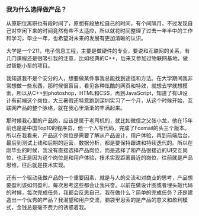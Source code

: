 ### 我为什么选择做产品？

从原职位离职也有段时间了，原想有段放松自己的时间，有个间隔月，不过发现自己对空闲下来的时间竟然有些不太适应，所以就花时间整理了过去一年半中的工作和学习，毕业一年，也希望对未来的发展有更加清晰的认识。

大学是一个211，电子信息工程，主要是做硬件的专业，要说和互联网的关系，有几门课程还是很吸引我的注意，比如经典的C++，后来又参加过物联网基地，做过智能小车的项目。

我知道我不是个安分的人，想要做某件事我总能找到途径和方法。在大学期间我非常想做一些东西，那时候很盲目，看见各种炫酷的网页和特效，就想去学就想摸索，所以从C++到photoshop，HTML和CSS，再到JavaScript，知道了有UI设计有前端这个岗位，大三暑假还特意跑到深圳实习了一个月，从这个时候开始，互联网产品的整个脉络，就在我心里渐渐的丰满起来。

那时候我心里的产品岗，应该是属于老司机的，就比如微信之父张小龙，他在15年前也是是中国Top10的程序员，他一个人写代码，完成了Foxmail的头三个版本。所以在我看来，产品这个岗位是需要了解从产品设计，用户体验，再到前端后台，最后到测试上线和后期的运营，数据分析，都是要保持跟进和持续迭代的。所以在刚毕业的时候，我没有直接选择产品岗位，而是选择了和产品很接近的UI交互岗位，也正是因为这个岗位是和用户体验，技术实现距离最近的岗位，往前就是产品思维，往后就是技术实现。

还有一个驱动我做产品的一个重要因素，就是与人的交流和对商业的思考，产品想要盈利该如何盈利，每次思考这些都会让我兴奋。以前在做设计图或者埋头敲代码的时候，每次完成任务，我都会反思自己，我在做什么？简单的完成任务？还是建造出一个优秀的产品？我渴望和用户交流，脑袋里思索的是产品的意义和盈利模式，金钱总是毫不费力的诱惑着我。



